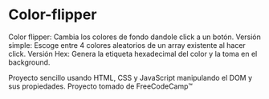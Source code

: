 # Color-flipper
Color flipper: Cambia los colores de fondo dandole click a un botón.
Versión simple: Escoge entre 4 colores aleatorios de un array existente al hacer click.
Versión Hex: Genera la etiqueta hexadecimal del color y la toma en el background.

Proyecto sencillo usando HTML, CSS y JavaScript manipulando el DOM y sus propiedades.
Proyecto tomado de FreeCodeCamp™️
